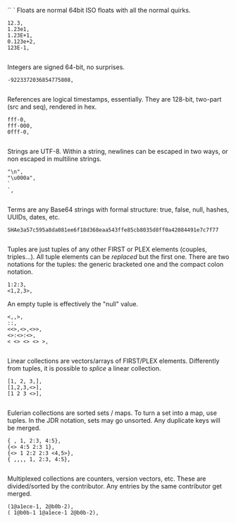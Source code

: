 `` `
Floats are normal 64bit ISO floats with all the normal quirks.
```
12.3,
1.23e1,
1.23E+1,
0.123e+2,
123E-1,


```
Integers are signed 64-bit, no surprises. 
```
-9223372036854775808,


```
References are logical timestamps, essentially.
They are 128-bit, two-part (src and seq), rendered in hex.
```
fff-0,
fff-000,
0fff-0,


```
Strings are UTF-8.
Within a string, newlines can be escaped in two ways, or non escaped in multiline strings.
```
"\n",
"\u000a",
`
`,


```
Terms are any Base64 strings with formal structure: true, false, null, hashes, UUIDs, dates, etc.
```
SHAe3a57c595a8da081ee6f18d368eaa543ffe85cb8035d8ff0a42084491e7c7f77


```
Tuples are just tuples of any other FIRST or PLEX elements (couples, triples...).
All tuple elements can be *replaced* but the first one.
There are two notations for the tuples: the generic bracketed one and the compact colon notation.
```
1:2:3,
<1,2,3>,

```
An empty tuple is effectively the "null" value.
```
<,,>,
::,
<<>,<>,<>>,
<>:<>:<>,
< <> <> <> >,


```
Linear collections are vectors/arrays of FIRST/PLEX elements.
Differently from tuples, it is possible to *splice* a linear collection.
```
[1, 2, 3,],
[1,2,3,<>],
[1 2 3 <>],


```
Eulerian collections are sorted sets / maps.
To turn a set into a map, use tuples.
In the JDR notation, sets may go unsorted.
Any duplicate keys will be merged.
```
{ , 1, 2:3, 4:5},
{<> 4:5 2:3 1},
{<> 1 2:2 2:3 <4,5>},
{ ,,,, 1, 2:3, 4:5},


```
Multiplexed collections are counters, version vectors, etc.
These are divided/sorted by the contributor.
Any entries by the same contributor get merged.
```
(1@a1ece-1, 2@b0b-2),
( 1@b0b-1 1@a1ece-1 2@b0b-2),
````
